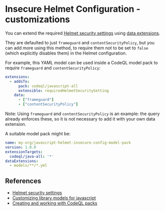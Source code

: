 # Insecure Helmet Configuration - customizations

You can extend the required [Helmet security settings](https://helmetjs.github.io/) using [data extensions](https://codeql.github.com/docs/codeql-language-guides/customizing-library-models-for-javascript/).

They are defaulted to just `frameguard` and `contentSecurityPolicy`, but you can add more using this method, to require them not to be set to `false` (which explicitly disables them) in the Helmet configuration.

For example, this YAML model can be used inside a CodeQL model pack to require `frameguard` and `contentSecurityPolicy`:

```yaml
extensions:
  - addsTo:
      pack: codeql/javascript-all
      extensible: requiredHelmetSecuritySetting
    data:
      - ["frameguard"]
      - ["contentSecurityPolicy"]
```

Note: Using `frameguard` and `contentSecurityPolicy` is an example: the query already enforces these, so it is not necessary to add it with your own data extension.

A suitable model pack might be:

```yaml
name: my-org/javascript-helmet-insecure-config-model-pack
version: 1.0.0
extensionTargets:
  codeql/java-all: '*'
dataExtensions:
  - models/**/*.yml
```

## References

- [Helmet security settings](https://helmetjs.github.io/)
- [Customizing library models for javascript](https://codeql.github.com/docs/codeql-language-guides/customizing-library-models-for-javascript/)
- [Creating and working with CodeQL packs](https://docs.github.com/en/code-security/codeql-cli/using-the-advanced-functionality-of-the-codeql-cli/creating-and-working-with-codeql-packs#creating-a-codeql-model-pack)
